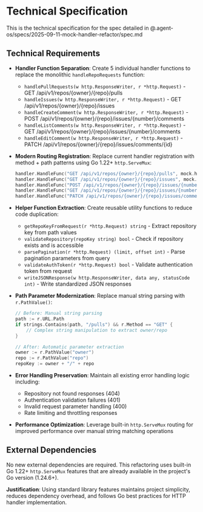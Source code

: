 # Technical Specification

This is the technical specification for the spec detailed in @.agent-os/specs/2025-09-11-mock-handler-refactor/spec.md

## Technical Requirements

- **Handler Function Separation**: Create 5 individual handler functions to replace the monolithic `handleRepoRequests` function:
  - `handlePullRequests(w http.ResponseWriter, r *http.Request)` - GET /api/v1/repos/{owner}/{repo}/pulls
  - `handleIssues(w http.ResponseWriter, r *http.Request)` - GET /api/v1/repos/{owner}/{repo}/issues  
  - `handleCreateComment(w http.ResponseWriter, r *http.Request)` - POST /api/v1/repos/{owner}/{repo}/issues/{number}/comments
  - `handleListComments(w http.ResponseWriter, r *http.Request)` - GET /api/v1/repos/{owner}/{repo}/issues/{number}/comments
  - `handleEditComment(w http.ResponseWriter, r *http.Request)` - PATCH /api/v1/repos/{owner}/{repo}/issues/comments/{id}

- **Modern Routing Registration**: Replace current handler registration with method + path patterns using Go 1.22+ `http.ServeMux`:
  ```go
  handler.HandleFunc("GET /api/v1/repos/{owner}/{repo}/pulls", mock.handlePullRequests)
  handler.HandleFunc("GET /api/v1/repos/{owner}/{repo}/issues", mock.handleIssues)
  handler.HandleFunc("POST /api/v1/repos/{owner}/{repo}/issues/{number}/comments", mock.handleCreateComment)
  handler.HandleFunc("GET /api/v1/repos/{owner}/{repo}/issues/{number}/comments", mock.handleListComments)
  handler.HandleFunc("PATCH /api/v1/repos/{owner}/{repo}/issues/comments/{id}", mock.handleEditComment)
  ```

- **Helper Function Extraction**: Create reusable utility functions to reduce code duplication:
  - `getRepoKeyFromRequest(r *http.Request) string` - Extract repository key from path values
  - `validateRepository(repoKey string) bool` - Check if repository exists and is accessible
  - `parsePagination(r *http.Request) (limit, offset int)` - Parse pagination parameters from query
  - `validateAuthToken(r *http.Request) bool` - Validate authentication token from request
  - `writeJSONResponse(w http.ResponseWriter, data any, statusCode int)` - Write standardized JSON responses

- **Path Parameter Modernization**: Replace manual string parsing with `r.PathValue()`:
  ```go
  // Before: Manual string parsing
  path := r.URL.Path
  if strings.Contains(path, "/pulls") && r.Method == "GET" {
      // Complex string manipulation to extract owner/repo
  }
  
  // After: Automatic parameter extraction
  owner := r.PathValue("owner")
  repo := r.PathValue("repo")
  repoKey := owner + "/" + repo
  ```

- **Error Handling Preservation**: Maintain all existing error handling logic including:
  - Repository not found responses (404)
  - Authentication validation failures (401)
  - Invalid request parameter handling (400)
  - Rate limiting and throttling responses

- **Performance Optimization**: Leverage built-in `http.ServeMux` routing for improved performance over manual string matching operations

## External Dependencies

No new external dependencies are required. This refactoring uses built-in Go 1.22+ `http.ServeMux` features that are already available in the project's Go version (1.24.6+).

**Justification**: Using standard library features maintains project simplicity, reduces dependency overhead, and follows Go best practices for HTTP handler implementation.